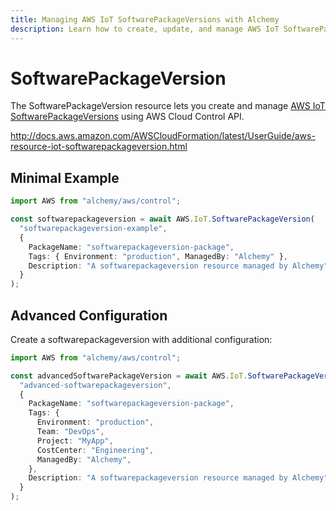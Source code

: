 ```yaml
---
title: Managing AWS IoT SoftwarePackageVersions with Alchemy
description: Learn how to create, update, and manage AWS IoT SoftwarePackageVersions using Alchemy Cloud Control.
---
```


# SoftwarePackageVersion

The SoftwarePackageVersion resource lets you create and manage [AWS IoT SoftwarePackageVersions](https://docs.aws.amazon.com/iot/latest/userguide/) using AWS Cloud Control API.

http://docs.aws.amazon.com/AWSCloudFormation/latest/UserGuide/aws-resource-iot-softwarepackageversion.html

## Minimal Example

```ts
import AWS from "alchemy/aws/control";

const softwarepackageversion = await AWS.IoT.SoftwarePackageVersion(
  "softwarepackageversion-example",
  {
    PackageName: "softwarepackageversion-package",
    Tags: { Environment: "production", ManagedBy: "Alchemy" },
    Description: "A softwarepackageversion resource managed by Alchemy",
  }
);
```

## Advanced Configuration

Create a softwarepackageversion with additional configuration:

```ts
import AWS from "alchemy/aws/control";

const advancedSoftwarePackageVersion = await AWS.IoT.SoftwarePackageVersion(
  "advanced-softwarepackageversion",
  {
    PackageName: "softwarepackageversion-package",
    Tags: {
      Environment: "production",
      Team: "DevOps",
      Project: "MyApp",
      CostCenter: "Engineering",
      ManagedBy: "Alchemy",
    },
    Description: "A softwarepackageversion resource managed by Alchemy",
  }
);
```

